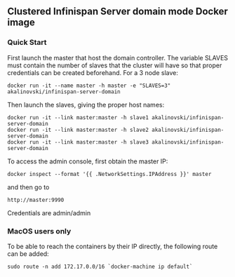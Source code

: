 ## Clustered Infinispan Server domain mode Docker image

### Quick Start

First launch the master that host the domain controller. The variable SLAVES must contain
the number of slaves that the cluster will have so that proper credentials can be created
beforehand. For a 3 node slave:

```
docker run -it --name master -h master -e "SLAVES=3" akalinovski/infinispan-server-domain
```

Then launch the slaves, giving the proper host names:

```
docker run -it --link master:master -h slave1 akalinovski/infinispan-server-domain
docker run -it --link master:master -h slave2 akalinovski/infinispan-server-domain
docker run -it --link master:master -h slave3 akalinovski/infinispan-server-domain
```

To access the admin console, first obtain the master IP:
```
docker inspect --format '{{ .NetworkSettings.IPAddress }}' master
```
and then go to 

```
http://master:9990
```

Credentials are admin/admin 

### MacOS users only


To be able to reach the containers by their IP directly, the following route can be added: 

```
sudo route -n add 172.17.0.0/16 `docker-machine ip default`

``` 

